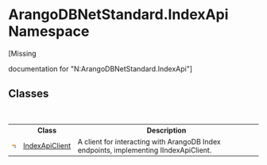 # ArangoDBNetStandard.IndexApi Namespace
 

\[Missing <summary> documentation for "N:ArangoDBNetStandard.IndexApi"\]


## Classes
&nbsp;<table><tr><th></th><th>Class</th><th>Description</th></tr><tr><td>![Public class](media/pubclass.gif "Public class")</td><td><a href="456385aa-3025-41d2-ab3c-5f0295e7905a">IndexApiClient</a></td><td>
A client for interacting with ArangoDB Index endpoints, implementing IIndexApiClient.</td></tr></table>&nbsp;
